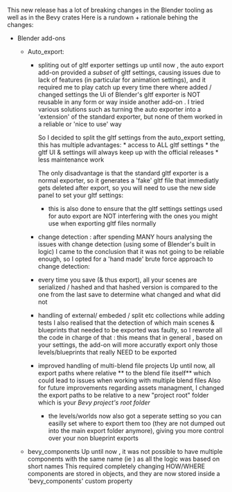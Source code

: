 This new release has a lot of breaking changes in the Blender tooling as well as in the Bevy crates
Here is a rundown + rationale behing the changes:


- Blender add-ons
    - Auto_export: 
        - spliting out of gltf exporter settings
            up until now , the auto export add-on provided a *subset* of gltf settings, causing issues due to lack of features (in particular for animation settings),
            and it required me to play catch up every time there where added / changed settings
            the Ui of Blender's gltf exporter is NOT reusable in any form or way inside another add-on . I tried various solutions such as turning the auto exporter
            into a 'extension' of the standard exporter, but none of them worked in a reliable or 'nice to use' way

            So I decided to split the gltf settings from the auto_export setting, this has multiple advantages:
                * access to ALL gltf settings
                * the gltf UI & settings will always keep up with the official releases
                * less maintenance work

            The only disadvantage is that the standard gltf exporter is a normal exporter, so it generates a 'fake' gltf file that immediatly gets deleted after export, 
            so you will need to use the new side panel to set your gltf settings:
             * this is also done to ensure that the gltf settings settings used for auto export are NOT interfering with the ones you might use when exporting gltf files normally

        - change detection :
        after spending MANY hours analysing the issues with change detection (using some of Blender's built in logic) I came to the conclusion that it was not going to be reliable enough, so I opted for a 'hand made' brute force approach to change detection:
         * every time you save (& thus export), all your scenes are serialized / hashed and that hashed version is compared to the one from the last save to determine what changed and what did not

        - handling of external/ embeded / split etc collections
            while adding tests I also realised that the detection of which main scenes & blueprints that needed to be exported was faulty, so I rewrote all the code in charge of that : this means that in general , based on your settings, the add-on will more accuratly export only those levels/blueprints that really NEED to be exported
        
        - improved handling of multi-blend file projects
            Up until now, all export paths where relative ** to the blend file itself** which could lead to issues when working with multiple blend files
            Also for future improvements regarding assets managment, I changed the export paths to be relative to a new "project root" folder which is your *Bevy project's root folder*
            - the levels/worlds now also got a seperate setting so you can easilly set where to export them too (they are not dumped out into the main export folder anymore), giving you more control over your non blueprint exports

    - bevy_components
        Up until now , it was not possible to have multiple components with the same name (ie ) as all the logic was based on short names
        This required completely changing HOW/WHERE components are stored in objects, and they are now stored inside a 'bevy_components' custom property